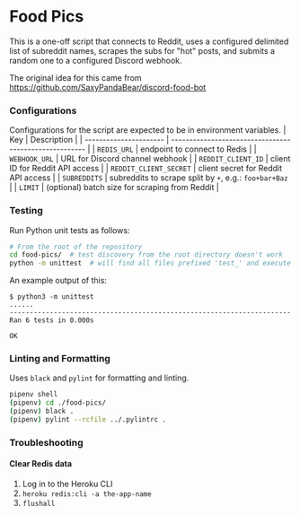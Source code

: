 Food Pics
=========

This is a one-off script that connects to Reddit, uses a configured 
delimited list of subreddit names, scrapes the subs for "hot" 
posts, and submits a random one to a configured Discord webhook.

The original idea for this came from 
https://github.com/SaxyPandaBear/discord-food-bot

### Configurations
Configurations for the script are expected to be in environment variables.
| Key                    | Description                                            |
| ---------------------- | ------------------------------------------------------ |
| `REDIS_URL`            | endpoint to connect to Redis                           |
| `WEBHOOK_URL`          | URL for Discord channel webhook                        |
| `REDDIT_CLIENT_ID`     | client ID for Reddit API access                        |
| `REDDIT_CLIENT_SECRET` | client secret for Reddit API access                    |
| `SUBREDDITS`           | subreddits to scrape split by `+`, e.g.: `foo+bar+Baz` |
| `LIMIT`                | (optional) batch size for scraping from Reddit         |

### Testing
Run Python unit tests as follows:
```bash
# From the root of the repository
cd food-pics/  # test discovery from the root directory doesn't work
python -m unittest  # will find all files prefixed 'test_' and execute them
```
An example output of this:
```
$ python3 -m unittest
......
----------------------------------------------------------------------
Ran 6 tests in 0.000s

OK
```

### Linting and Formatting
Uses `black` and `pylint` for formatting and linting.
```bash
pipenv shell
(pipenv) cd ./food-pics/
(pipenv) black .
(pipenv) pylint --rcfile ../.pylintrc .
```

### Troubleshooting
#### Clear Redis data
1. Log in to the Heroku CLI
1. `heroku redis:cli -a the-app-name`
1. `flushall`
